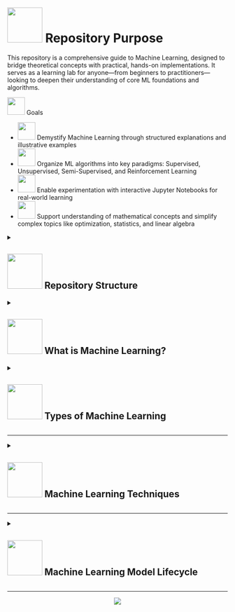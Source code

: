 # <img src="https://cdn-icons-png.flaticon.com/512/6062/6062189.png" width="80"/> Repository Purpose


This repository is a comprehensive guide to Machine Learning, designed to bridge theoretical concepts with practical, hands-on implementations. It serves as a learning lab for anyone—from beginners to practitioners—looking to deepen their understanding of core ML foundations and algorithms.

<img src="https://cdn-icons-png.flaticon.com/512/4333/4333345.png" width="40"/>  Goals
- <img src="https://cdn-icons-png.flaticon.com/512/1960/1960248.png" width="40"/> Demystify Machine Learning through structured explanations and illustrative examples
- <img src="https://cdn-icons-png.flaticon.com/512/10087/10087719.png" width="40"/> Organize ML algorithms into key paradigms: Supervised, Unsupervised, Semi-Supervised, and Reinforcement Learning
- <img src="https://cdn-icons-png.flaticon.com/512/5555/5555413.png" width="40"/> Enable experimentation with interactive Jupyter Notebooks for real-world learning
- <img src="https://cdn-icons-png.flaticon.com/512/4681/4681808.png" width="40"/> Support understanding of mathematical concepts and simplify complex topics like optimization, statistics, and linear algebra


<details> <summary> <h2><img src="https://cdn-icons-png.flaticon.com/512/18310/18310876.png" width="80"/>  Repository Structure </h2></summary>
  
```
machine-learning/
│
├── README.md                             # High-level introduction to Machine Learning
│
├── supervised/
│   ├── concepts.md                       # Core concepts: labeled data, overfitting, etc.
│   ├── 01.linear_regression.md
│   ├── 02.logistic_regression.md
│   ├── 03.k_nearest_neighbors.md
│   ├── 04.naive_bayes.md
│   ├── 05.svm.md
│   ├── 06.decision_trees.md
│   ├── 07.random_forest.md
│   ├── 08.gradient_boosting.md
│   ├── 09.neural_networks.md
│   ├── algorithms/
│   └── notebooks/
│
├── unsupervised/
│   ├── concepts.md                       # Key ideas: clustering, dimensionality reduction, etc.
│   ├── 01.k_means.md
│   ├── 02.dbscan.md
│   ├── 03.hierarchical_clustering.md
│   ├── 04.pca.md
│   ├── 05.tsne.md
│   ├── algorithms/
│   └── notebooks/
│
├── reinforcement_learning/
│   ├── concepts.md                       # Basics of agents, environments, rewards, etc.
│   ├── 01.q_learning.md
│   ├── 02.sarsa.md
│   ├── 03.deep_q_network.md
│   ├── 04.policy_gradient.md
│   ├── algorithms/
│   └── notebooks/
│
├── semi_supervised_learning/
│   ├── concepts.md                       # Hybrid between supervised and unsupervised
│   ├── 01.self_training.md
│   ├── 02.label_propagation.md
│   ├── algorithms/
│   └── notebooks/
│
└── shared_resources/
    ├── datasets/                         # Sample datasets used across topics
    ├── utils/                            # Reusable utility functions
    └── references.md                     # Useful academic references and links
```
</details>


<details> <summary> <h2><img src="https://cdn-icons-png.flaticon.com/512/6062/6062189.png" width="80"/> What is Machine Learning?</h2></summary>

Machine Learning (ML) is a subset of Artificial Intelligence that allows systems to learn from experience (data) and improve their performance on a task without being explicitly programmed with rules.
Instead of following hardcoded instructions, the system identifies patterns in data and uses those patterns to make predictions or decisions.

<h3>Analogy:</h3>
Think of a baby learning to recognize animals. At first, the baby is shown pictures of cats and dogs. Over time, the baby begins to notice patterns — cats have pointy ears, dogs often have longer snouts. Eventually, the baby can identify a new picture as a "dog" or "cat" based on what they’ve seen before — even without being told the rules. Machine Learning works in a similar way: it learns from examples instead of being told exactly what to do.

<h3>Example:</h3>
A machine learning model learns to recommend movies based on a user's viewing history and preferences — just like how a friend might suggest a movie based on what you’ve enjoyed before.

</details>

<details> <summary> <h2><img src="https://cdn-icons-png.flaticon.com/512/6062/6062189.png" width="80"/> Types of Machine Learning</h2></summary>

### <img src="https://cdn-icons-png.flaticon.com/512/6229/6229938.png" width="70"/> Supervised Learning
This is by far the most widely used type of ML in real-world applications.

- **What it is:** You train a model on labeled data (i.e., the input and expected output are both known).
- **Use Cases:**
  - Email spam detection
  - Credit scoring
  - Medical diagnosis
  - House price prediction

#### ✅ Popular Algorithms

<details>
  <summary><img src="https://cdn-icons-png.flaticon.com/512/2620/2620536.png" width="50"/> Linear Regression</summary>

- **Concept:** Predicts a continuous value (e.g., student test score) based on one or more input features.
- **Essential Math:**
  
    # $y = w_1x_1 + w_2x_2 + \cdots + w_nx_n + b$


- It minimizes the **Mean Squared Error (MSE)** between predicted and actual values.
- **Use Case:** Predicting prices, trends, or scores.

</details>

<details>
  <summary><img src="https://cdn-icons-png.flaticon.com/512/3295/3295481.png" width="50"/> Logistic Regression</summary>

- **Concept:** Used for binary classification (e.g., pass/fail, spam/ham).
- **Essential Math:**

  # $P(y = 1 \mid x) = \sigma(w_1x_1 + w_2x_2 + \cdots + w_nx_n + b)$

  Where the **sigmoid function** is:

  # $\sigma(z) = \frac{1}{1 + e^{-z}}$

- **Use Case:** Disease prediction, marketing response, fraud detection.

</details>

<details>
  <summary><img src="https://cdn-icons-png.flaticon.com/512/1960/1960357.png" width="50"/> Decision Trees</summary>

- **Concept:** A flowchart-like structure where each internal node splits the data based on a feature.
- **Essential Math:**

  - **Gini Impurity:**
    # $G = 1 - \sum_{i=1}^{C} p_i^2$
    
  - **Entropy (for Information Gain):**
    # $H = - \sum_{i=1}^{C} p_i \log_2(p_i)$

- **Use Case:** Customer segmentation, credit risk modeling.

</details>

<details>
  <summary><img src="https://i.ibb.co/676KwYXF/random-forest.png" width="50"/> Random Forest</summary>

- **Concept:** An ensemble of decision trees trained on random subsets of data and features.
- **Essential Math:**
  - For **Regression**:

    # ŷ = (1 / T) × (y₁ + y₂ + ... + yₜ)

- For **Classification**:

   # ŷ = majority vote of (y₁, y₂, ..., yₜ)

- **Use Case:** Robust classification and regression tasks, e.g., loan approval, stock prediction.

</details>

<details>
  <summary><img src="https://i.ibb.co/4R3pTJyj/svm.png" width="50"/>  Support Vector Machines (SVM)</summary>

- **Concept:**
  - Finds the hyperplane that best separates the data into classes.
- **Essential Math:**
  - Decision boundary:
    # $w \cdot x + b = 0$
  - Optimization constraint:
    # $y_i(w \cdot x_i + b) \geq 1$
  - Margin to maximize:
    # $\frac{2}{\lVert w \rVert}$
- **Can use the _kernel trick_** (e.g., RBF kernel) to handle **non-linear** decision boundaries.  
- **Use Case:** Text classification, face recognition, bioinformatics.

</details>

<details>
  <summary><img src="https://i.ibb.co/MkS0BttC/knn.png" width="50"/> k-Nearest Neighbors (kNN)</summary>

- **Concept:** Classifies a sample based on the majority vote (classification) or average (regression) of its k closest neighbors.
- **Essential Math:**

  - **Euclidean Distance:**
    # $d(x, x') = \sqrt{ \sum_{i=1}^{n} (x_i - x'_i)^2 }$

- **Other distance metrics** can be used, such as **Manhattan**, **Cosine**, or **Minkowski**, depending on the data.
- **Use Case:** Recommender systems, image classification, anomaly detection.

</details>

---

### <img src="https://cdn-icons-png.flaticon.com/512/6062/6062161.png" width="60"/> Unsupervised Learning

- **What it is:** The model tries to find patterns and groupings in the data without labeled outputs.
- **Use Cases:**
  - Customer segmentation
  - Market basket analysis
  - Anomaly detection
- **Popular Algorithms:**
  - k-Means Clustering
  - DBSCAN
  - PCA (Principal Component Analysis)
- **Python Libraries:** `scikit-learn`, `scipy`, `matplotlib`

---

### <img src="https://cdn-icons-png.flaticon.com/512/10087/10087719.png" width="60"/> Reinforcement Learning

- **What it is:** An agent learns to make decisions by interacting with an environment and getting feedback (rewards or penalties).
- **Use Cases:**
  - Robotics
  - Game playing (e.g., AlphaGo)
  - Self-driving cars
- **Popular Libraries:** `OpenAI Gym`, `Stable-Baselines`, `TensorFlow`, `PyTorch`

---

### <img src="https://cdn-icons-png.flaticon.com/512/1713/1713891.png" width="60"/> Semi-Supervised Learning

- **What it is:** Combines a small amount of labeled data with a large amount of unlabeled data to improve learning when labeling is expensive.
- **Use Cases:**
  - Web page classification
  - Medical imaging
  - Speech recognition
  - Fraud detection
- **Popular Algorithms:**
  - Self-training
  - Label propagation
  - Semi-supervised Support Vector Machines (S3VM)
  - Graph-based methods
- **Python Libraries:** `scikit-learn`, `sklearn.semi_supervised`, `TensorFlow`, `PyTorch`

</details>

<hr/>

<details> <summary> <h2><img src="https://cdn-icons-png.flaticon.com/512/6062/6062189.png" width="80"/> Machine Learning Techniques</h2></summary>

- **Classification**  
  A supervised learning task where the model learns to categorize data into predefined **classes or labels**.  
  **Example:** Predicting if an email is *spam* or *not spam*.

- **Regression**  
  A supervised learning task where the goal is to predict a **continuous value**.  
  **Example:** Predicting the **price of a house** based on size, location, etc.

- **Clustering**  
  An **unsupervised learning** method where the algorithm groups data into **clusters** based on similarity—without predefined labels.  
  **Example:** Segmenting customers into groups based on their behavior or purchases.

- **Anomaly Detection**  
  Identifying data points that are **unusual or deviate** significantly from the majority.  
  **Example:** Detecting **fraudulent credit card transactions**.

- **Sequence Mining**  
  Analyzing and identifying **patterns in ordered data** (sequences), especially over time.  
  **Example:** Finding common sequences in **customer purchases** or website navigation.

- **Dimension Reduction**  
  Reducing the number of features (dimensions) in a dataset while keeping important information—used to simplify models and visualize high-dimensional data.  
  **Example:** Using **PCA (Principal Component Analysis)** to reduce image data with thousands of pixels into just a few features.

- **Recommendation System**  
  A system that suggests **items** (movies, products, etc.) to users based on their preferences or behaviors.  
  **Example:** Netflix recommending **movies or shows** based on your watch history.

</details>

<hr/>

<details> <summary> <h2><img src="https://cdn-icons-png.flaticon.com/512/6062/6062189.png" width="80"/> Machine Learning Model Lifecycle</h2></summary>

- **Problem Definition**  
  Clearly define the **objective** of the machine learning task.  
  **Example:** Predict customer churn or classify product reviews as positive or negative.

- **Data Collection**  
  Gather relevant and sufficient **raw data** from various sources like databases, APIs, sensors, or manual input.  
  **Example:** Collecting user behavior logs or survey results.

- **Data Preparation**  
  Clean, transform, and structure the data for training. This includes **handling missing values**, **encoding categories**, and **normalizing** values.  
  **Example:** Converting text into numeric form or removing outliers.

- **Model Development and Evaluation**  
  Choose a model type, train it using prepared data, and evaluate its **accuracy, precision, recall**, or other relevant metrics.  
  **Example:** Training a decision tree and evaluating it using cross-validation.

- **Model Deployment**  
  Integrate the trained model into a **production environment** where it can receive real input and make predictions.  
  **Example:** Deploying a fraud detection model via an API to monitor real-time transactions.
</details>

<hr/>

<div align="center">
  <img src="https://i.ibb.co/kgNSnpv/git-support.png">
</div>


